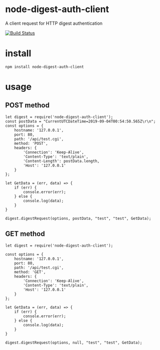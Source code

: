 # node-digest-auth-client
A client request for HTTP digest authentication

[![Build Status](https://travis-ci.org/bill0119/node-digest-auth-client.svg?branch=master)](https://travis-ci.org/bill0119/node-digest-auth-client)


# install
```
npm install node-digest-auth-client
```

# usage
## POST method
```
let digest = require('node-digest-auth-client');
const postData = "CurrentUTCDateTime=2019-09-04T00:54:50.565Z\r\n";
const options = {
	hostname: '127.0.0.1',
	port: 80,
	path: '/api/test.cgi',
	method: 'POST',
	headers: {
		'Connection': 'Keep-Alive',
		'Content-Type': 'text/plain',
		'Content-Length': postData.length,
		'Host': '127.0.0.1'
	}
};

let GetData = (err, data) => {
	if (err) {
		console.error(err);
	} else {
		console.log(data);
	}
}

digest.digestRequest(options, postData, "test", "test", GetData);
```

## GET method
```
let digest = require('node-digest-auth-client');

const options = {
	hostname: '127.0.0.1',
	port: 80,
	path: '/api/test.cgi',
	method: 'GET',
	headers: {
		'Connection': 'Keep-Alive',
		'Content-Type': 'text/plain',
		'Host': '127.0.0.1'
	}
};

let GetData = (err, data) => {
	if (err) {
		console.error(err);
	} else {
		console.log(data);
	}
}

digest.digestRequest(options, null, "test", "test", GetData);
```